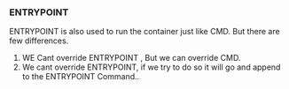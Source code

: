 ### ENTRYPOINT
ENTRYPOINT is also used to run the container just like CMD. But there are few differences.
1. WE Cant override ENTRYPOINT , But we can override CMD.
2. We cant override ENTRYPOINT, if we try to do so it will go and append to the ENTRYPOINT Command..
